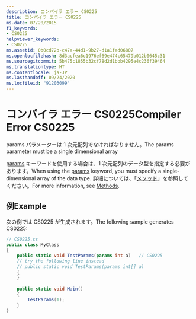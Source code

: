 ```yaml
---
description: コンパイラ エラー CS0225
title: コンパイラ エラー CS0225
ms.date: 07/20/2015
f1_keywords:
- CS0225
helpviewer_keywords:
- CS0225
ms.assetid: 0b0cd72b-c47a-44d1-9b27-d1a1fad06807
ms.openlocfilehash: 8d3acfea6c1976ef69e474c65479b012b0645c31
ms.sourcegitcommit: 5b475c1855b32cf78d2d1bbb4295e4c236f39464
ms.translationtype: HT
ms.contentlocale: ja-JP
ms.lasthandoff: 09/24/2020
ms.locfileid: "91203099"
---
```

# <a name="compiler-error-cs0225"></a><span data-ttu-id="c75cb-103">コンパイラ エラー CS0225</span><span class="sxs-lookup"><span data-stu-id="c75cb-103">Compiler Error CS0225</span></span>

<span data-ttu-id="c75cb-104">params パラメーターは 1 次元配列でなければなりません。</span><span class="sxs-lookup"><span data-stu-id="c75cb-104">The params parameter must be a single dimensional array</span></span>  
  
 <span data-ttu-id="c75cb-105">[params](../language-reference/keywords/params.md) キーワードを使用する場合は、1 次元配列のデータ型を指定する必要があります。</span><span class="sxs-lookup"><span data-stu-id="c75cb-105">When using the [params](../language-reference/keywords/params.md) keyword, you must specify a single-dimensional array of the data type.</span></span> <span data-ttu-id="c75cb-106">詳細については、「[メソッド](../programming-guide/classes-and-structs/methods.md)」を参照してください。</span><span class="sxs-lookup"><span data-stu-id="c75cb-106">For more information, see [Methods](../programming-guide/classes-and-structs/methods.md).</span></span>  
  
## <a name="example"></a><span data-ttu-id="c75cb-107">例</span><span class="sxs-lookup"><span data-stu-id="c75cb-107">Example</span></span>  

 <span data-ttu-id="c75cb-108">次の例では CS0225 が生成されます。</span><span class="sxs-lookup"><span data-stu-id="c75cb-108">The following sample generates CS0225:</span></span>  
  
```csharp  
// CS0225.cs  
public class MyClass  
{  
    public static void TestParams(params int a)   // CS0225  
    // try the following line instead  
    // public static void TestParams(params int[] a)  
    {  
    }  
  
    public static void Main()  
    {  
        TestParams(1);  
    }  
}  
```
